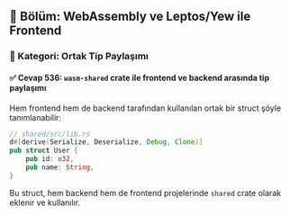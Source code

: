 ## 📘 Bölüm: WebAssembly ve Leptos/Yew ile Frontend
### 🔹 Kategori: Ortak Tip Paylaşımı
#### ✅ Cevap 536: `wasm-shared` crate ile frontend ve backend arasında tip paylaşımı

Hem frontend hem de backend tarafından kullanılan ortak bir struct şöyle tanımlanabilir:

```rust
// shared/src/lib.rs
d#[derive(Serialize, Deserialize, Debug, Clone)]
pub struct User {
    pub id: u32,
    pub name: String,
}
```

Bu struct, hem backend hem de frontend projelerinde `shared` crate olarak eklenir ve kullanılır.

